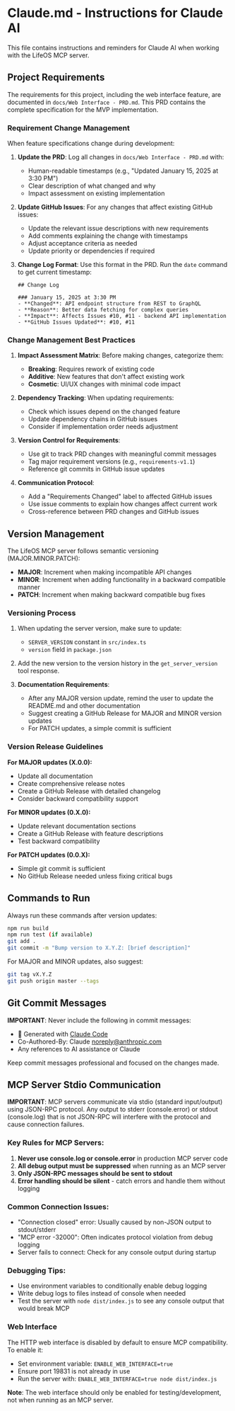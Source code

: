 # Claude.md - Instructions for Claude AI

This file contains instructions and reminders for Claude AI when working with the LifeOS MCP server.

## Project Requirements

The requirements for this project, including the web interface feature, are documented in `docs/Web Interface - PRD.md`. This PRD contains the complete specification for the MVP implementation.

### Requirement Change Management

When feature specifications change during development:

1. **Update the PRD**: Log all changes in `docs/Web Interface - PRD.md` with:
   - Human-readable timestamps (e.g., "Updated January 15, 2025 at 3:30 PM")
   - Clear description of what changed and why
   - Impact assessment on existing implementation

2. **Update GitHub Issues**: For any changes that affect existing GitHub issues:
   - Update the relevant issue descriptions with new requirements
   - Add comments explaining the change with timestamps
   - Adjust acceptance criteria as needed
   - Update priority or dependencies if required

3. **Change Log Format**: Use this format in the PRD. Run the `date` command to get current timestamp:
   ```
   ## Change Log
   
   ### January 15, 2025 at 3:30 PM
   - **Changed**: API endpoint structure from REST to GraphQL
   - **Reason**: Better data fetching for complex queries
   - **Impact**: Affects Issues #10, #11 - backend API implementation
   - **GitHub Issues Updated**: #10, #11
   ```

### Change Management Best Practices

1. **Impact Assessment Matrix**: Before making changes, categorize them:
   - **Breaking**: Requires rework of existing code
   - **Additive**: New features that don't affect existing work
   - **Cosmetic**: UI/UX changes with minimal code impact

2. **Dependency Tracking**: When updating requirements:
   - Check which issues depend on the changed feature
   - Update dependency chains in GitHub issues
   - Consider if implementation order needs adjustment

3. **Version Control for Requirements**:
   - Use git to track PRD changes with meaningful commit messages
   - Tag major requirement versions (e.g., `requirements-v1.1`)
   - Reference git commits in GitHub issue updates

4. **Communication Protocol**:
   - Add a "Requirements Changed" label to affected GitHub issues
   - Use issue comments to explain how changes affect current work
   - Cross-reference between PRD changes and GitHub issues

## Version Management

The LifeOS MCP server follows semantic versioning (MAJOR.MINOR.PATCH):

- **MAJOR**: Increment when making incompatible API changes
- **MINOR**: Increment when adding functionality in a backward compatible manner
- **PATCH**: Increment when making backward compatible bug fixes

### Versioning Process

1. When updating the server version, make sure to update:
   - `SERVER_VERSION` constant in `src/index.ts`
   - `version` field in `package.json`

2. Add the new version to the version history in the `get_server_version` tool response.

3. **Documentation Requirements**:
   - After any MAJOR version update, remind the user to update the README.md and other documentation
   - Suggest creating a GitHub Release for MAJOR and MINOR version updates
   - For PATCH updates, a simple commit is sufficient

### Version Release Guidelines

**For MAJOR updates (X.0.0):**
- Update all documentation
- Create comprehensive release notes
- Create a GitHub Release with detailed changelog
- Consider backward compatibility support

**For MINOR updates (0.X.0):**
- Update relevant documentation sections
- Create a GitHub Release with feature descriptions
- Test backward compatibility

**For PATCH updates (0.0.X):**
- Simple git commit is sufficient
- No GitHub Release needed unless fixing critical bugs

## Commands to Run

Always run these commands after version updates:

```bash
npm run build
npm run test (if available)
git add .
git commit -m "Bump version to X.Y.Z: [brief description]"
```

For MAJOR and MINOR updates, also suggest:
```bash
git tag vX.Y.Z
git push origin master --tags
```

## Git Commit Messages

**IMPORTANT**: Never include the following in commit messages:
- 🤖 Generated with [Claude Code](https://claude.ai/code)
- Co-Authored-By: Claude <noreply@anthropic.com>
- Any references to AI assistance or Claude

Keep commit messages professional and focused on the changes made.

## MCP Server Stdio Communication

**IMPORTANT**: MCP servers communicate via stdio (standard input/output) using JSON-RPC protocol. Any output to stderr (console.error) or stdout (console.log) that is not JSON-RPC will interfere with the protocol and cause connection failures.

### Key Rules for MCP Servers:

1. **Never use console.log or console.error** in production MCP server code
2. **All debug output must be suppressed** when running as an MCP server
3. **Only JSON-RPC messages should be sent to stdout**
4. **Error handling should be silent** - catch errors and handle them without logging

### Common Connection Issues:

- "Connection closed" error: Usually caused by non-JSON output to stdout/stderr
- "MCP error -32000": Often indicates protocol violation from debug logging
- Server fails to connect: Check for any console output during startup

### Debugging Tips:

- Use environment variables to conditionally enable debug logging
- Write debug logs to files instead of console when needed
- Test the server with `node dist/index.js` to see any console output that would break MCP

### Web Interface

The HTTP web interface is disabled by default to ensure MCP compatibility. To enable it:
- Set environment variable: `ENABLE_WEB_INTERFACE=true`
- Ensure port 19831 is not already in use
- Run the server with: `ENABLE_WEB_INTERFACE=true node dist/index.js`

**Note**: The web interface should only be enabled for testing/development, not when running as an MCP server.